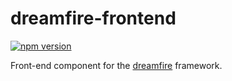 # dreamfire-frontend

[![npm version](https://badge.fury.io/js/dreamfire-frontend.svg)](https://badge.fury.io/js/dreamfire-frontend)

Front-end component for the [dreamfire](https://github.com/djandries/dreamfire) framework.